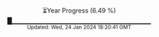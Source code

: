 <p align="center">
⏳Year Progress (6.49 %) <br>
█▁▁▁▁▁▁▁▁▁▁▁▁▁▁▁▁▁▁▁▁▁▁▁▁▁▁▁▁▁ <br>
<sub>Updated: Wed, 24 Jan 2024 18:20:41 GMT</sub>
</p>

